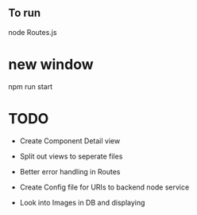 ## To run

node Routes.js

# new window

npm run start

# TODO

- Create Component Detail view

- Split out views to seperate files

- Better error handling in Routes

- Create Config file for URIs to backend node service

- Look into Images in DB and displaying
